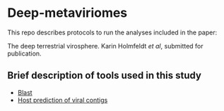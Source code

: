 # Deep-metaviriomes

This repo describes protocols to run the analyses included in the paper:  

The deep terrestrial virosphere. Karin Holmfeldt _et al_, submitted for publication.

## Brief description of tools used in this study

- [Blast](docs/blast.md)
- [Host prediction of viral contigs](docs/host-prediction.md)